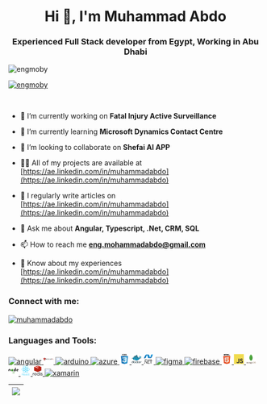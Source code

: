 <h1 align="center">Hi 👋, I'm Muhammad Abdo</h1>
<h3 align="center">Experienced Full Stack developer from Egypt, Working in Abu Dhabi</h3>

<p align="left"> <img src="https://komarev.com/ghpvc/?username=engmoby&label=Profile%20views&color=0e75b6&style=flat" alt="engmoby" /> </p>

<p align="left"> <a href="https://github.com/ryo-ma/github-profile-trophy"><img src="https://github-profile-trophy.vercel.app/?username=engmoby" alt="engmoby" /></a> </p>

<p align="left"> <a href="https://twitter.com/" target="blank"><img src="https://img.shields.io/twitter/follow/?logo=twitter&style=for-the-badge" alt="" /></a> </p>

- 🔭 I’m currently working on **Fatal Injury Active Surveillance**

- 🌱 I’m currently learning **Microsoft Dynamics Contact Centre**

- 👯 I’m looking to collaborate on **Shefai AI APP**

- 👨‍💻 All of my projects are available at [https://ae.linkedin.com/in/muhammadabdo](https://ae.linkedin.com/in/muhammadabdo)

- 📝 I regularly write articles on [https://ae.linkedin.com/in/muhammadabdo](https://ae.linkedin.com/in/muhammadabdo)

- 💬 Ask me about **Angular, Typescript, .Net, CRM, SQL**

- 📫 How to reach me **eng.mohammadabdo@gmail.com**

- 📄 Know about my experiences [https://ae.linkedin.com/in/muhammadabdo](https://ae.linkedin.com/in/muhammadabdo)

<h3 align="left">Connect with me:</h3>
<p align="left">
<a href="https://linkedin.com/in/muhammadabdo" target="blank"><img align="center" src="https://raw.githubusercontent.com/rahuldkjain/github-profile-readme-generator/master/src/images/icons/Social/linked-in-alt.svg" alt="muhammadabdo" height="30" style="max-width: 100%;height: auto;max-height: 20px;" /></a>
</p>

<h3 align="left">Languages and Tools:</h3>
<p align="left"> <a href="https://angular.io" target="_blank" rel="noreferrer"> <img  src="https://angular.io/assets/images/logos/angular/angular.svg" alt="angular" style="max-width: 100%;height: auto;max-height: 20px;" height="20"/> </a> <a href="https://angular.io" target="_blank" rel="noreferrer"> <img src="https://raw.githubusercontent.com/devicons/devicon/master/icons/angularjs/angularjs-original-wordmark.svg" alt="angularjs" style="max-width: 100%;height: auto;max-height: 20px;" height="20"/> </a> <a href="https://www.arduino.cc/" target="_blank" rel="noreferrer"> <img src="https://cdn.worldvectorlogo.com/logos/arduino-1.svg" alt="arduino" style="max-width: 100%;height: auto;max-height: 20px;" height="20"/> </a> <a href="https://azure.microsoft.com/en-in/" target="_blank" rel="noreferrer"> <img src="https://www.vectorlogo.zone/logos/microsoft_azure/microsoft_azure-icon.svg" alt="azure" style="max-width: 100%;height: auto;max-height: 20px;" height="20"/> </a> <a href="https://www.w3schools.com/css/" target="_blank" rel="noreferrer"> <img src="https://raw.githubusercontent.com/devicons/devicon/master/icons/css3/css3-original-wordmark.svg" alt="css3" style="max-width: 100%;height: auto;max-height: 20px;" height="20"/> </a> <a href="https://www.docker.com/" target="_blank" rel="noreferrer"> <img src="https://raw.githubusercontent.com/devicons/devicon/master/icons/docker/docker-original-wordmark.svg" alt="docker" style="max-width: 100%;height: auto;max-height: 20px;" height="20"/> </a> <a href="https://dotnet.microsoft.com/" target="_blank" rel="noreferrer"> <img src="https://raw.githubusercontent.com/devicons/devicon/master/icons/dot-net/dot-net-original-wordmark.svg" alt="dotnet" style="max-width: 100%;height: auto;max-height: 20px;" height="20"/> </a> <a href="https://www.figma.com/" target="_blank" rel="noreferrer"> <img src="https://www.vectorlogo.zone/logos/figma/figma-icon.svg" alt="figma" style="max-width: 100%;height: auto;max-height: 20px;" height="20"/> </a> <a href="https://firebase.google.com/" target="_blank" rel="noreferrer"> <img src="https://www.vectorlogo.zone/logos/firebase/firebase-icon.svg" alt="firebase" style="max-width: 100%;height: auto;max-height: 20px;" height="20"/> </a> <a href="https://www.w3.org/html/" target="_blank" rel="noreferrer"> <img src="https://raw.githubusercontent.com/devicons/devicon/master/icons/html5/html5-original-wordmark.svg" alt="html5" style="max-width: 100%;height: auto;max-height: 20px;" height="20"/> </a> <a href="https://developer.mozilla.org/en-US/docs/Web/JavaScript" target="_blank" rel="noreferrer"> <img src="https://raw.githubusercontent.com/devicons/devicon/master/icons/javascript/javascript-original.svg" alt="javascript" style="max-width: 100%;height: auto;max-height: 20px;" height="20"/> </a> <a href="https://www.mongodb.com/" target="_blank" rel="noreferrer"> <img src="https://raw.githubusercontent.com/devicons/devicon/master/icons/mongodb/mongodb-original-wordmark.svg" alt="mongodb" style="max-width: 100%;height: auto;max-height: 20px;" height="20"/> </a> <a href="https://nodejs.org" target="_blank" rel="noreferrer"> <img src="https://raw.githubusercontent.com/devicons/devicon/master/icons/nodejs/nodejs-original-wordmark.svg" alt="nodejs" style="max-width: 100%;height: auto;max-height: 20px;" height="20"/> </a> <a href="https://reactjs.org/" target="_blank" rel="noreferrer"> <img src="https://raw.githubusercontent.com/devicons/devicon/master/icons/react/react-original-wordmark.svg" alt="react" style="max-width: 100%;height: auto;max-height: 20px;" height="20"/> </a> <a href="https://redis.io" target="_blank" rel="noreferrer"> <img src="https://raw.githubusercontent.com/devicons/devicon/master/icons/redis/redis-original-wordmark.svg" alt="redis" style="max-width: 100%;height: auto;max-height: 20px;" height="20"/> </a> <a href="https://dotnet.microsoft.com/apps/xamarin" target="_blank" rel="noreferrer"> <img src="https://raw.githubusercontent.com/detain/svg-logos/780f25886640cef088af994181646db2f6b1a3f8/svg/xamarin.svg" alt="xamarin" style="max-width: 100%;height: auto;max-height: 20px;" height="20"/> </a> </p>
 
<table>
<thead>
<tr>
<!-- <th><a href="https://github.com/muhammadabdosaber/github-readme-stats"><img align="center" src="https://camo.githubusercontent.com/5a284aa3e9c01ccf99d22cc5c6f5a64b3ff3948dad4f0e2cbdc6b28a1710ace4/68747470733a2f2f6769746875622d726561646d652d73746174732e76657263656c2e6170702f6170693f757365726e616d653d616e7572616768617a72612673686f775f69636f6e733d7472756526696e636c7564655f616c6c5f636f6d6d6974733d74727565267468656d653d627565667926686964655f626f726465723d74727565" alt="Muhammad Abdo's GitHub Stats" data-canonical-src="https://github-readme-stats.vercel.app/api?username=muhammadabdosaber&amp;show_icons=true&amp;include_all_commits=true&amp;theme=buefy&amp;hide_border=true" style="max-width: 100%;"></a></th> -->
<th><a href="https://github.com/muhammadabdosaber/github-readme-stats"><img align="center" src="https://camo.githubusercontent.com/ba28bbdf8b54946e9f1ee4bc7ad9b26977f064fe24618f622685e208aeee5e30/68747470733a2f2f6769746875622d726561646d652d73746174732e76657263656c2e6170702f6170692f746f702d6c616e67732f3f757365726e616d653d616e7572616768617a7261266c61796f75743d636f6d70616374267468656d653d627565667926686964655f626f726465723d74727565" data-canonical-src="https://github-readme-stats.vercel.app/api?username=muhammadabdosaber&amp;show_icons=true&amp;include_all_commits=true&amp;theme=buefy&amp;hide_border=true" style="max-width: 100%;"></a></th>
</tr>
</thead>
</table>
